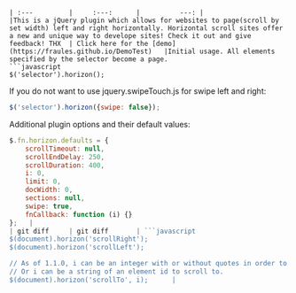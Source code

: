 
```| jquery.horizonScroll.js - Horizontal Scrolling (Paging) Websites | Demo| Usage |
| :---         |     :---:      |          ---: |
|This is a jQuery plugin which allows for websites to page(scroll by set width) left and right horizontally. Horizontal scroll sites offer a new and unique way to develope sites! Check it out and give feedback! THX  | Click here for the [demo](https://fraules.github.io/DemoTest)   |Initial usage. All elements specified by the selector become a page.
```javascript
$('selector').horizon();
```

If you do not want to use jquery.swipeTouch.js for swipe left and right:
```javascript
$('selector').horizon({swipe: false});
```

Additional plugin options and their default values:
```javascript
$.fn.horizon.defaults = {
    scrollTimeout: null,
    scrollEndDelay: 250,
    scrollDuration: 400,
    i: 0,
    limit: 0,
    docWidth: 0,
    sections: null,
    swipe: true,
    fnCallback: function (i) {}
};   |
| git diff     | git diff       | ```javascript
$(document).horizon('scrollRight');
$(document).horizon('scrollLeft');

// As of 1.1.0, i can be an integer with or without quotes in order to scroll to an index.
// Or i can be a string of an element id to scroll to.
$(document).horizon('scrollTo', i);      |

